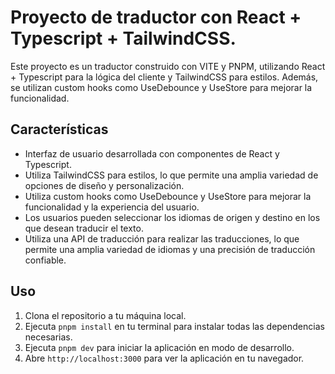 # Proyecto de traductor con React + Typescript + TailwindCSS.

Este proyecto es un traductor construido con VITE y PNPM, utilizando React + Typescript para la lógica del cliente y TailwindCSS para estilos. 
Además, se utilizan custom hooks como UseDebounce y UseStore para mejorar la funcionalidad.

## Características
- Interfaz de usuario desarrollada con componentes de React y Typescript.
- Utiliza TailwindCSS para estilos, lo que permite una amplia variedad de opciones de diseño y personalización.
- Utiliza custom hooks como UseDebounce y UseStore para mejorar la funcionalidad y la experiencia del usuario.
- Los usuarios pueden seleccionar los idiomas de origen y destino en los que desean traducir el texto.
- Utiliza una API de traducción para realizar las traducciones, lo que permite una amplia variedad de idiomas y una precisión de traducción confiable.

## Uso

1. Clona el repositorio a tu máquina local.
2. Ejecuta `pnpm install` en tu terminal para instalar todas las dependencias necesarias.
3. Ejecuta `pnpm dev` para iniciar la aplicación en modo de desarrollo.
4. Abre `http://localhost:3000` para ver la aplicación en tu navegador.

